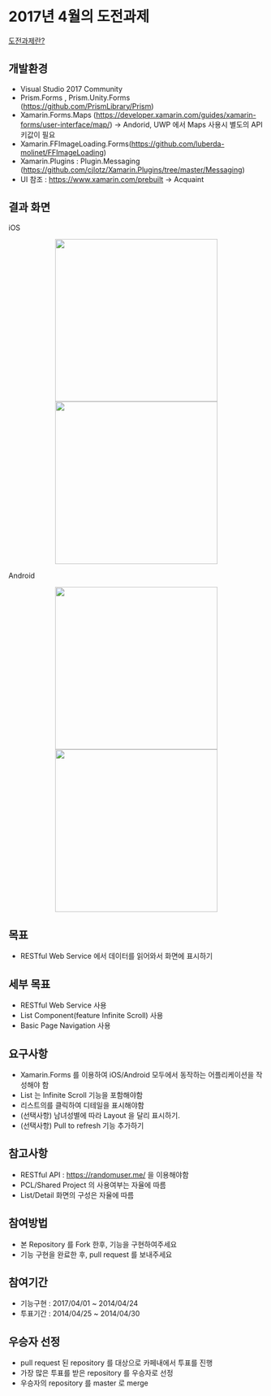 # 2017년 4월의 도전과제
[도전과제란?](https://github.com/XamarinKorea/challenge-common)

## 개발환경
- Visual Studio 2017 Community
- Prism.Forms , Prism.Unity.Forms (https://github.com/PrismLibrary/Prism)
- Xamarin.Forms.Maps (https://developer.xamarin.com/guides/xamarin-forms/user-interface/map/)
  -> Andorid, UWP 에서 Maps 사용시 별도의 API 키값이 필요   
- Xamarin.FFImageLoading.Forms(https://github.com/luberda-molinet/FFImageLoading)
- Xamarin.Plugins : Plugin.Messaging (https://github.com/cjlotz/Xamarin.Plugins/tree/master/Messaging)
- UI 참조 : https://www.xamarin.com/prebuilt -> Acquaint

## 결과 화면
iOS
<p align="center">
<img src="https://github.com/imagef5/challenge-201704/blob/master/screenshots/iOS_ListView.png" width="320"/>
<img src="https://github.com/imagef5/challenge-201704/blob/master/screenshots/iOS_DetailView.png" width="320"/>
</p>

Android
<p align="center">
<img src="https://github.com/imagef5/challenge-201704/blob/master/screenshots/android_ListView.png" width="320"/>
<img src="https://github.com/imagef5/challenge-201704/blob/master/screenshots/android_DetailView.png" width="320"/>
</p>

## 목표
- RESTful Web Service 에서 데이터를 읽어와서 화면에 표시하기

## 세부 목표
- RESTful Web Service 사용
- List Component(feature Infinite Scroll) 사용
- Basic Page Navigation 사용

## 요구사항
- Xamarin.Forms 를 이용하여 iOS/Android 모두에서 동작하는 어플리케이션을 작성해야 함
- List 는 Infinite Scroll 기능을 포함해야함
- 리스트의를 클릭하여 디테일을 표시해야함
- (선택사항) 남녀성별에 따라 Layout 을 달리 표시하기.
- (선택사항) Pull to refresh 기능 추가하기

## 참고사항
- RESTful API : https://randomuser.me/ 을 이용해야함
- PCL/Shared Project 의 사용여부는 자율에 따름
- List/Detail 화면의 구성은 자율에 따름

## 참여방법
- 본 Repository 를 Fork 한후, 기능을 구현하여주세요
- 기능 구현을 완료한 후, pull request 를 보내주세요

## 참여기간
- 기능구현 : 2017/04/01 ~ 2014/04/24
- 투표기간 : 2014/04/25 ~ 2014/04/30

## 우승자 선정
- pull request 된 repository 를 대상으로 카페내에서 투표를 진행
- 가장 많은 투표를 받은 repository 를 우승자로 선정
- 우승자의 repository 를 master 로 merge
